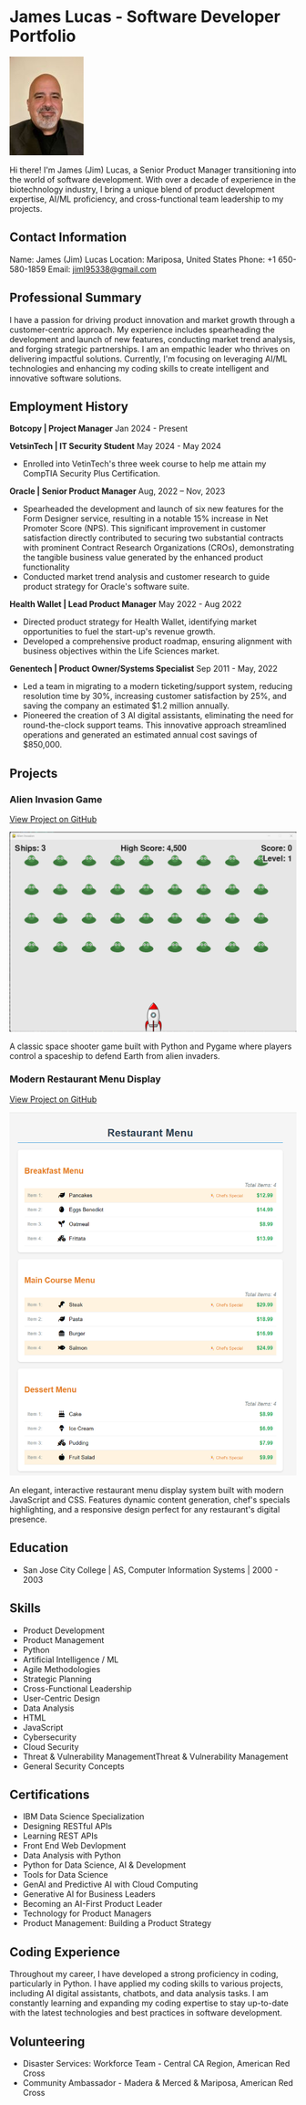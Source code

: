 # James Lucas - Software Developer Portfolio

![Porfessional Picture of Jim Lucas](/images/Jim_L.jpg)

Hi there! I'm James (Jim) Lucas, a Senior Product Manager transitioning into the world of software development. With over a decade of experience in the biotechnology industry, I bring a unique blend of product development expertise, AI/ML proficiency, and cross-functional team leadership to my projects.

## Contact Information
Name: James (Jim) Lucas
Location: Mariposa, United States
Phone: +1 650-580-1859
Email: jiml95338@gmail.com

## Professional Summary
I have a passion for driving product innovation and market growth through a customer-centric approach. My experience includes spearheading the development and launch of new features, conducting market trend analysis, and forging strategic partnerships. I am an empathic leader who thrives on delivering impactful solutions. Currently, I'm focusing on leveraging AI/ML technologies and enhancing my coding skills to create intelligent and innovative software solutions.

## Employment History

**Botcopy | Project Manager**
Jan 2024 - Present

**VetsinTech | IT Security Student**
May 2024 - May 2024
* Enrolled into VetinTech's three week course to help me attain my CompTIA Security Plus Certification.

**Oracle | Senior Product Manager**
Aug, 2022 – Nov, 2023
* Spearheaded the development and launch of six new features for the Form Designer service, resulting in a notable 15% increase in Net Promoter Score (NPS). This significant improvement in customer satisfaction directly contributed to securing two substantial contracts with prominent Contract Research Organizations (CROs), demonstrating the tangible business value generated by the enhanced product functionality
* Conducted market trend analysis and customer research to guide product strategy for Oracle's software suite.

**Health Wallet | Lead Product Manager**
May 2022 - Aug 2022
* Directed product strategy for Health Wallet, identifying market opportunities to fuel the start-up's revenue growth.
* Developed a comprehensive product roadmap, ensuring alignment with business objectives within the Life Sciences market.

**Genentech | Product Owner/Systems Specialist**
Sep 2011 - May, 2022
* Led a team in migrating to a modern ticketing/support system, reducing resolution time by 30%, increasing customer satisfaction by 25%, and saving the company an estimated $1.2 million annually.
* Pioneered the creation of 3 AI digital assistants, eliminating the need for round-the-clock support teams. This innovative approach streamlined operations and generated an estimated annual cost savings of $850,000.


## Projects

### Alien Invasion Game
[View Project on GitHub](https://github.com/JimLucas95338/Alien-Invasion)

![Alien Invasion Game Screenshot](https://github.com/JimLucas95338/Portfolio/blob/main/images/Screenshot%20AI.png)

A classic space shooter game built with Python and Pygame where players control a spaceship to defend Earth from alien invaders.

### Modern Restaurant Menu Display
[View Project on GitHub](https://github.com/JimLucas95338/Array-Iteration-for-Restaurant-Menu-List)

![Modern Restaurant Menu Display Screenshot](https://github.com/JimLucas95338/Array-Iteration-for-Restaurant-Menu-List/blob/main/Screenshot%202024-10-31%20103146.png)

An elegant, interactive restaurant menu display system built with modern JavaScript and CSS. Features dynamic content generation, chef's specials highlighting, and a responsive design perfect for any restaurant's digital presence.



## Education
* San Jose City College | AS, Computer Information Systems | 2000 - 2003

## Skills
* Product Development
* Product Management
* Python
* Artificial Intelligence / ML
* Agile Methodologies
* Strategic Planning
* Cross-Functional Leadership
* User-Centric Design
* Data Analysis
* HTML
* JavaScript
* Cybersecurity
* Cloud Security
* Threat & Vulnerability ManagementThreat & Vulnerability Management
* General Security Concepts


## Certifications
* IBM Data Science Specialization
* Designing RESTful APIs
* Learning REST APIs
* Front End Web Devlopment
* Data Analysis with Python
* Python for Data Science, AI & Development
* Tools for Data Science
* GenAI and Predictive AI with Cloud Computing
* Generative AI for Business Leaders
* Becoming an AI-First Product Leader
* Technology for Product Managers
* Product Management: Building a Product Strategy


## Coding Experience
Throughout my career, I have developed a strong proficiency in coding, particularly in Python. I have applied my coding skills to various projects, including AI digital assistants, chatbots, and data analysis tasks. I am constantly learning and expanding my coding expertise to stay up-to-date with the latest technologies and best practices in software development.

## Volunteering
* Disaster Services: Workforce Team - Central CA Region, American Red Cross
* Community Ambassador - Madera & Merced & Mariposa, American Red Cross
